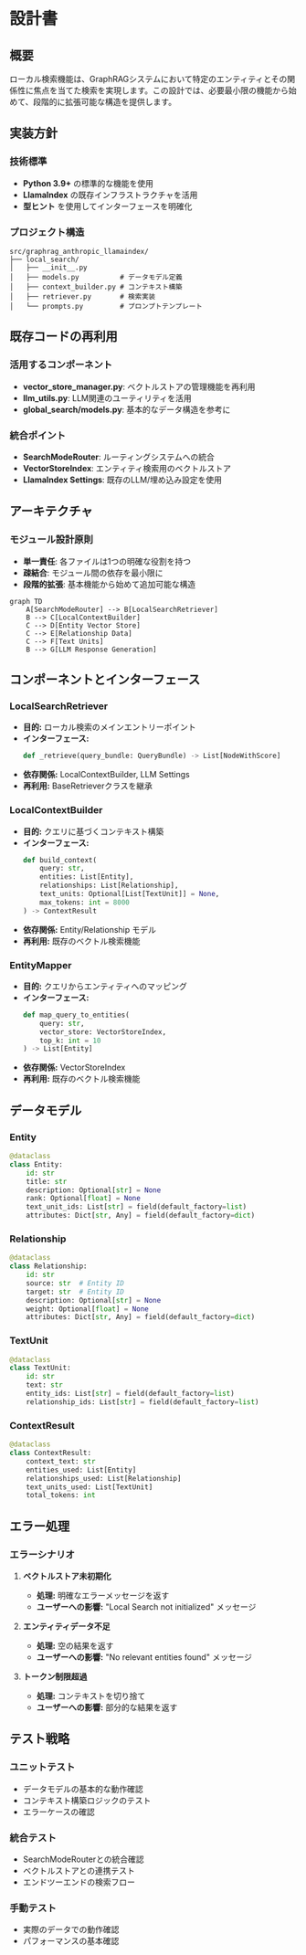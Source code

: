 # 設計書

## 概要

ローカル検索機能は、GraphRAGシステムにおいて特定のエンティティとその関係性に焦点を当てた検索を実現します。この設計では、必要最小限の機能から始めて、段階的に拡張可能な構造を提供します。

## 実装方針

### 技術標準
- **Python 3.9+** の標準的な機能を使用
- **LlamaIndex** の既存インフラストラクチャを活用
- **型ヒント** を使用してインターフェースを明確化

### プロジェクト構造
```
src/graphrag_anthropic_llamaindex/
├── local_search/
│   ├── __init__.py
│   ├── models.py          # データモデル定義
│   ├── context_builder.py # コンテキスト構築
│   ├── retriever.py       # 検索実装
│   └── prompts.py         # プロンプトテンプレート
```

## 既存コードの再利用

### 活用するコンポーネント
- **vector_store_manager.py**: ベクトルストアの管理機能を再利用
- **llm_utils.py**: LLM関連のユーティリティを活用
- **global_search/models.py**: 基本的なデータ構造を参考に

### 統合ポイント
- **SearchModeRouter**: ルーティングシステムへの統合
- **VectorStoreIndex**: エンティティ検索用のベクトルストア
- **LlamaIndex Settings**: 既存のLLM/埋め込み設定を使用

## アーキテクチャ

### モジュール設計原則
- **単一責任**: 各ファイルは1つの明確な役割を持つ
- **疎結合**: モジュール間の依存を最小限に
- **段階的拡張**: 基本機能から始めて追加可能な構造

```mermaid
graph TD
    A[SearchModeRouter] --> B[LocalSearchRetriever]
    B --> C[LocalContextBuilder]
    C --> D[Entity Vector Store]
    C --> E[Relationship Data]
    C --> F[Text Units]
    B --> G[LLM Response Generation]
```

## コンポーネントとインターフェース

### LocalSearchRetriever
- **目的:** ローカル検索のメインエントリーポイント
- **インターフェース:**
  ```python
  def _retrieve(query_bundle: QueryBundle) -> List[NodeWithScore]
  ```
- **依存関係:** LocalContextBuilder, LLM Settings
- **再利用:** BaseRetrieverクラスを継承

### LocalContextBuilder
- **目的:** クエリに基づくコンテキスト構築
- **インターフェース:**
  ```python
  def build_context(
      query: str,
      entities: List[Entity],
      relationships: List[Relationship],
      text_units: Optional[List[TextUnit]] = None,
      max_tokens: int = 8000
  ) -> ContextResult
  ```
- **依存関係:** Entity/Relationship モデル
- **再利用:** 既存のベクトル検索機能

### EntityMapper
- **目的:** クエリからエンティティへのマッピング
- **インターフェース:**
  ```python
  def map_query_to_entities(
      query: str,
      vector_store: VectorStoreIndex,
      top_k: int = 10
  ) -> List[Entity]
  ```
- **依存関係:** VectorStoreIndex
- **再利用:** 既存のベクトル検索機能

## データモデル

### Entity
```python
@dataclass
class Entity:
    id: str
    title: str
    description: Optional[str] = None
    rank: Optional[float] = None
    text_unit_ids: List[str] = field(default_factory=list)
    attributes: Dict[str, Any] = field(default_factory=dict)
```

### Relationship
```python
@dataclass
class Relationship:
    id: str
    source: str  # Entity ID
    target: str  # Entity ID
    description: Optional[str] = None
    weight: Optional[float] = None
    attributes: Dict[str, Any] = field(default_factory=dict)
```

### TextUnit
```python
@dataclass
class TextUnit:
    id: str
    text: str
    entity_ids: List[str] = field(default_factory=list)
    relationship_ids: List[str] = field(default_factory=list)
```

### ContextResult
```python
@dataclass
class ContextResult:
    context_text: str
    entities_used: List[Entity]
    relationships_used: List[Relationship]
    text_units_used: List[TextUnit]
    total_tokens: int
```

## エラー処理

### エラーシナリオ
1. **ベクトルストア未初期化**
   - **処理:** 明確なエラーメッセージを返す
   - **ユーザーへの影響:** "Local Search not initialized" メッセージ

2. **エンティティデータ不足**
   - **処理:** 空の結果を返す
   - **ユーザーへの影響:** "No relevant entities found" メッセージ

3. **トークン制限超過**
   - **処理:** コンテキストを切り捨て
   - **ユーザーへの影響:** 部分的な結果を返す

## テスト戦略

### ユニットテスト
- データモデルの基本的な動作確認
- コンテキスト構築ロジックのテスト
- エラーケースの確認

### 統合テスト
- SearchModeRouterとの統合確認
- ベクトルストアとの連携テスト
- エンドツーエンドの検索フロー

### 手動テスト
- 実際のデータでの動作確認
- パフォーマンスの基本確認
